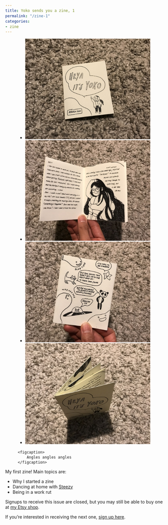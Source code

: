 ```yaml
---
title: Yoko sends you a zine, 1
permalink: "/zine-1"
categories: 
- zine
---
```


<figure>
    <ul id="zine-1" class="slideshow"><!-- Need to give slideshows their own ids to use multiple in one page -->
        <li class="slide"><img src="/assets/images/2021-04-10-zine-1.jpg" /></li>
        <li class="slide"><img src="/assets/images/2021-04-10-zine-2.jpg" /></li>
        <li class="slide"><img src="/assets/images/2021-04-10-zine-3.jpg" /></li>
        <li class="slide"><img src="/assets/images/2021-04-10-zine-4.jpg" /></li>
    </ul>

    <figcaption>
        Angles angles angles
    </figcaption>

</figure>


My first zine! Main topics are:
- Why I started a zine
- Dancing at home with [Steezy](https://www.steezy.co/)
- Being in a work rut

Signups to receive this issue are closed, but you may still be able to buy one at [my Etsy shop](https://www.etsy.com/shop/LoveSpeakeasy).

If you’re interested in receiving the next one, [sign up here](/zine).